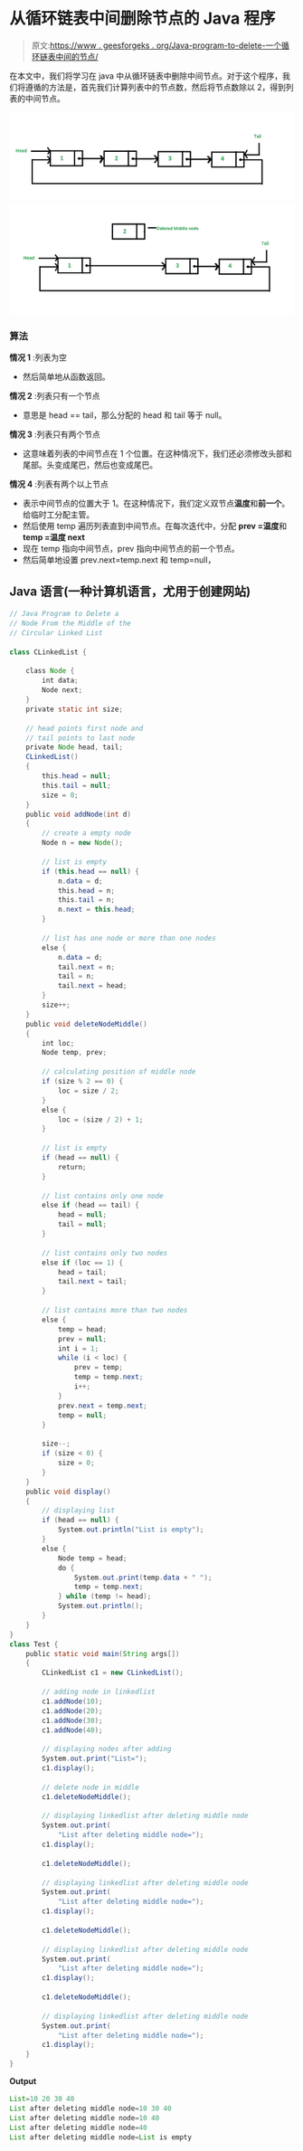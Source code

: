 # 从循环链表中间删除节点的 Java 程序

> 原文:[https://www . geesforgeks . org/Java-program-to-delete-一个循环链表中间的节点/](https://www.geeksforgeeks.org/java-program-to-delete-a-node-from-the-middle-of-the-circular-linked-list/)

在本文中，我们将学习在 java 中从循环链表中删除中间节点。对于这个程序，我们将遵循的方法是，首先我们计算列表中的节点数，然后将节点数除以 2，得到列表的中间节点。

![Before removing middle element](img/2c9be058ec6541ac3aab86498a21137b.png) ![After removing middle element](img/c87a940f527f4a354ca741065ce7f0d8.png)

### 算法

**情况 1** :列表为空

*   然后简单地从函数返回。

**情况 2** :列表只有一个节点

*   意思是 head == tail，那么分配的 head 和 tail 等于 null。

**情况 3** :列表只有两个节点

*   这意味着列表的中间节点在 1 个位置。在这种情况下，我们还必须修改头部和尾部。头变成尾巴，然后也变成尾巴。

**情况 4** :列表有两个以上节点

*   表示中间节点的位置大于 1。在这种情况下，我们定义双节点**温度**和**前一个**。给临时工分配主管。
*   然后使用 temp 遍历列表直到中间节点。在每次迭代中，分配 **prev =温度**和 **temp =温度 next**
*   现在 temp 指向中间节点，prev 指向中间节点的前一个节点。
*   然后简单地设置 prev.next=temp.next 和 temp=null，

## Java 语言(一种计算机语言，尤用于创建网站)

```java
// Java Program to Delete a 
// Node From the Middle of the
// Circular Linked List

class CLinkedList {

    class Node {
        int data;
        Node next;
    }
    private static int size;

    // head points first node and
    // tail points to last node
    private Node head, tail;
    CLinkedList()
    {
        this.head = null;
        this.tail = null;
        size = 0;
    }
    public void addNode(int d)
    {
        // create a empty node
        Node n = new Node();

        // list is empty
        if (this.head == null) {
            n.data = d;
            this.head = n;
            this.tail = n;
            n.next = this.head;
        }

        // list has one node or more than one nodes
        else {
            n.data = d;
            tail.next = n;
            tail = n;
            tail.next = head;
        }
        size++;
    }
    public void deleteNodeMiddle()
    {
        int loc;
        Node temp, prev;

        // calculating position of middle node
        if (size % 2 == 0) {
            loc = size / 2;
        }
        else {
            loc = (size / 2) + 1;
        }

        // list is empty
        if (head == null) {
            return;
        }

        // list contains only one node
        else if (head == tail) {
            head = null;
            tail = null;
        }

        // list contains only two nodes
        else if (loc == 1) {
            head = tail;
            tail.next = tail;
        }

        // list contains more than two nodes
        else {
            temp = head;
            prev = null;
            int i = 1;
            while (i < loc) {
                prev = temp;
                temp = temp.next;
                i++;
            }
            prev.next = temp.next;
            temp = null;
        }

        size--;
        if (size < 0) {
            size = 0;
        }
    }
    public void display()
    {
        // displaying list
        if (head == null) {
            System.out.println("List is empty");
        }
        else {
            Node temp = head;
            do {
                System.out.print(temp.data + " ");
                temp = temp.next;
            } while (temp != head);
            System.out.println();
        }
    }
}
class Test {
    public static void main(String args[])
    {
        CLinkedList c1 = new CLinkedList();

        // adding node in linkedlist
        c1.addNode(10);
        c1.addNode(20);
        c1.addNode(30);
        c1.addNode(40);

        // displaying nodes after adding
        System.out.print("List=");
        c1.display();

        // delete node in middle
        c1.deleteNodeMiddle();

        // displaying linkedlist after deleting middle node
        System.out.print(
            "List after deleting middle node=");
        c1.display();

        c1.deleteNodeMiddle();

        // displaying linkedlist after deleting middle node
        System.out.print(
            "List after deleting middle node=");
        c1.display();

        c1.deleteNodeMiddle();

        // displaying linkedlist after deleting middle node
        System.out.print(
            "List after deleting middle node=");
        c1.display();

        c1.deleteNodeMiddle();

        // displaying linkedlist after deleting middle node
        System.out.print(
            "List after deleting middle node=");
        c1.display();
    }
}
```

**Output**

```java
List=10 20 30 40 
List after deleting middle node=10 30 40 
List after deleting middle node=10 40 
List after deleting middle node=40 
List after deleting middle node=List is empty
```
